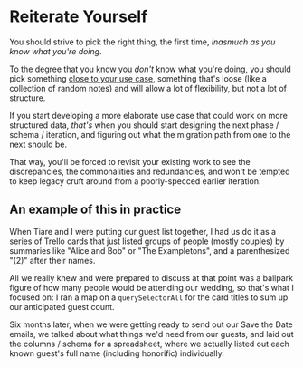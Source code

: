 # Reiterate Yourself

You should strive to pick the right thing, the first time, *inasmuch as you know what you're doing*.

To the degree that you know you *don't* know what you're doing, you should pick something [close to your use case](0a1et-fyyjb-x693v-2b8vq-00n0w), something that's loose (like a collection of random notes) and will allow a lot of flexibility, but not a lot of structure.

If you start developing a more elaborate use case that could work on more structured data, *that's* when you should start designing the next phase / schema / iteration, and figuring out what the migration path from one to the next should be.

That way, you'll be forced to revisit your existing work to see the discrepancies, the commonalities and redundancies, and won't be tempted to keep legacy cruft around from a poorly-specced earlier iteration.

## An example of this in practice

When Tiare and I were putting our guest list together, I had us do it as a series of Trello cards that just listed groups of people (mostly couples) by summaries like "Alice and Bob" or "The Exampletons", and a parenthesized "(2)" after their names.

All we really knew and were prepared to discuss at that point was a ballpark figure of how many people would be attending our wedding, so that's what I focused on: I ran a map on a `querySelectorAll` for the card titles to sum up our anticipated guest count.

Six months later, when we were getting ready to send out our Save the Date emails, we talked about what things we'd need from our guests, and laid out the columns / schema for a spreadsheet, where we actually listed out each known guest's full name (including honorific) individually.

